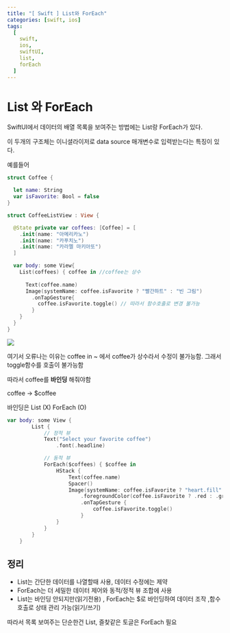 ```yaml
---
title: "[ Swift ] List와 ForEach"
categories: [swift, ios]
tags:
  [
    swift,
    ios,
    swiftUI,
    list,
    forEach
  ] 
---
```

# List 와 ForEach 

SwiftUI에서 데이터의 배열 목록을 보여주는 방법에는 List랑 ForEach가 있다.

이 두개의 구조체는 이니셜라이저로 data source 매개변수로 입력받는다는 특징이 있다.

예를들어
```swift
struct Coffee {

  let name: String
  var isFavorite: Bool = false
}
```

```swift
struct CoffeeListView : View {

  @State private var coffees: [Coffee] = [
    .init(name: "아메리카노")
    .init(name: "카푸치노")
    .init(name: "카라멜 마키아또")
  ]

  var body: some View{
    List(coffees) { coffee in //coffee는 상수
      
      Text(coffee.name)
      Image(systemName: coffee.isFavorite ? "빨간하트" : "빈 그림")
        .onTapGesture{
          coffee.isFavorite.toggle() // 따라서 함수호출로 변경 불가능
        }
    }
  }
}

```

![](https://miro.medium.com/v2/resize:fit:1168/format:webp/1*iCiV7IabIoiTkoi7ZrcYEg.png)

여기서 오류나는 이유는 coffee in ~ 에서 coffee가 상수라서 수정이 불가능함. 그래서 toggle함수를 호출이 불가능함

따라서 coffee를 **바인딩** 해줘야함 

coffee -> $coffee

바인딩은 List (X) ForEach (O)

```swift
var body: some View {
        List {
            // 정적 뷰
            Text("Select your favorite coffee")
                .font(.headline)

            // 동적 뷰
            ForEach($coffees) { $coffee in
                HStack {
                    Text(coffee.name)
                    Spacer()
                    Image(systemName: coffee.isFavorite ? "heart.fill" : "heart")
                        .foregroundColor(coffee.isFavorite ? .red : .gray)
                        .onTapGesture {
                            coffee.isFavorite.toggle()
                        }
                }
            }
        }
    }
```

## 정리
* List는 간단한 데이터를 나열할때 사용, 데이터 수정에는 제약
* ForEach는 더 세밀한 데이터 제어와 동적/정적 뷰 조합에 사용
* List는 바인딩 안되지만(읽기전용) , ForEach는 $로 바인딩하여 데이터 조작 ,함수호출로 상태 관리 가능(읽기/쓰기)

따라서 목록 보여주는 단순한건 List, 즐찾같은 토글은 ForEach 필요
